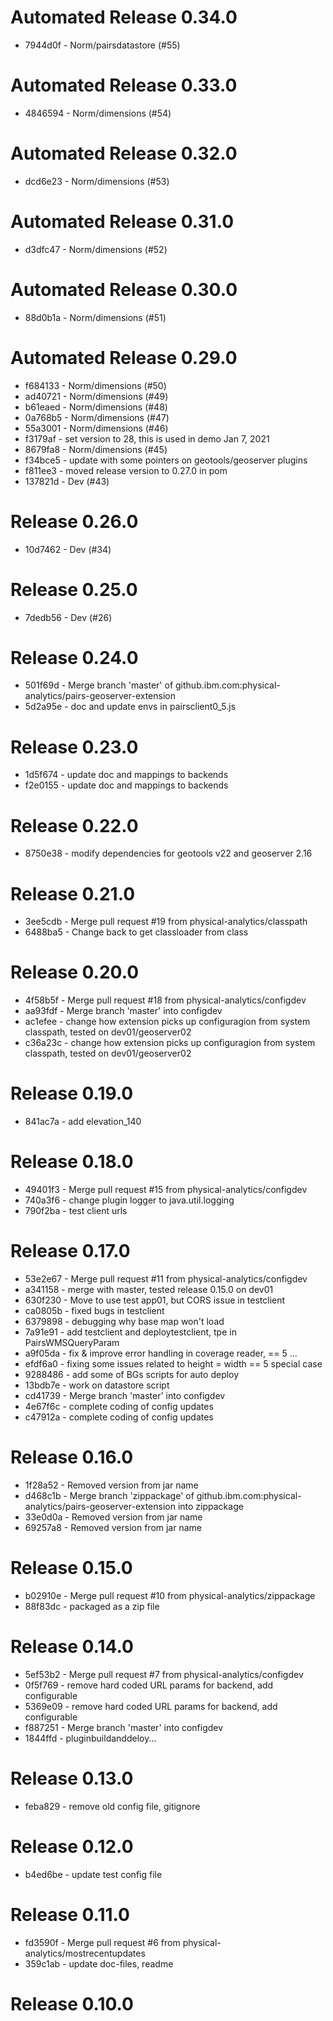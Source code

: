 # Automated Release 0.34.0
* 7944d0f - Norm/pairsdatastore (#55)
# Automated Release 0.33.0
* 4846594 - Norm/dimensions (#54)
# Automated Release 0.32.0
* dcd6e23 - Norm/dimensions (#53)
# Automated Release 0.31.0
* d3dfc47 - Norm/dimensions (#52)
# Automated Release 0.30.0
* 88d0b1a - Norm/dimensions (#51)
# Automated Release 0.29.0
* f684133 - Norm/dimensions (#50)
* ad40721 - Norm/dimensions (#49)
* b61eaed - Norm/dimensions (#48)
* 0a768b5 - Norm/dimensions (#47)
* 55a3001 - Norm/dimensions (#46)
* f3179af - set version to 28, this is used in demo Jan 7, 2021
* 8679fa8 - Norm/dimensions (#45)
* f34bce5 - update with some pointers on geotools/geoserver plugins
* f811ee3 - moved release version to 0.27.0 in pom
* 137821d - Dev (#43)
# Release 0.26.0
* 10d7462 - Dev (#34)
# Release 0.25.0
* 7dedb56 - Dev (#26)
# Release 0.24.0
* 501f69d - Merge branch 'master' of github.ibm.com:physical-analytics/pairs-geoserver-extension
* 5d2a95e - doc and update envs in pairsclient0_5.js
# Release 0.23.0
* 1d5f674 - update doc and mappings to backends
* f2e0155 - update doc and mappings to backends
# Release 0.22.0
* 8750e38 - modify dependencies for geotools v22 and geoserver 2.16
# Release 0.21.0
* 3ee5cdb - Merge pull request #19 from physical-analytics/classpath
* 6488ba5 - Change back to get classloader from class
# Release 0.20.0
* 4f58b5f - Merge pull request #18 from physical-analytics/configdev
* aa93fdf - Merge branch 'master' into configdev
* ac1efee - change how extension picks up configuragion from system classpath, tested on dev01/geoserver02
* c36a23c - change how extension picks up configuragion from system classpath, tested on dev01/geoserver02
# Release 0.19.0
* 841ac7a - add elevation_140
# Release 0.18.0
* 49401f3 - Merge pull request #15 from physical-analytics/configdev
* 740a3f6 - change plugin logger to java.util.logging
* 790f2ba - test client urls
# Release 0.17.0
* 53e2e67 - Merge pull request #11 from physical-analytics/configdev
* a341158 - merge with master, tested release 0.15.0 on dev01
* 630f230 - Move to use test app01, but CORS issue in testclient
* ca0805b - fixed bugs in testclient
* 6379898 - debugging why base map won't load
* 7a91e91 - add testclient and deploytestclient, tpe in PairsWMSQueryParam
* a9f05da - fix & improve error handling in coverage reader, == 5 ...
* efdf6a0 - fixing some issues related to height = width == 5 special case
* 9288486 - add some of BGs scripts for auto deploy
* 13bdb7e - work on datastore script
* cd41739 - Merge branch 'master' into configdev
* 4e67f6c - complete coding of config updates
* c47912a - complete coding of config updates
# Release 0.16.0
* 1f28a52 - Removed version from jar name
* d468c1b - Merge branch 'zippackage' of github.ibm.com:physical-analytics/pairs-geoserver-extension into zippackage
* 33e0d0a - Removed version from jar name
* 69257a8 - Removed version from jar name
# Release 0.15.0
* b02910e - Merge pull request #10 from physical-analytics/zippackage
* 88f83dc - packaged as a zip file
# Release 0.14.0
* 5ef53b2 - Merge pull request #7 from physical-analytics/configdev
* 0f5f769 - remove hard coded URL params for backend, add configurable
* 5369e09 - remove hard coded URL params for backend, add configurable
* f887251 - Merge branch 'master' into configdev
* 1844ffd - pluginbuildanddeloy...
# Release 0.13.0
* feba829 - remove old config file, gitignore
# Release 0.12.0
* b4ed6be - update test config file
# Release 0.11.0
* fd3590f - Merge pull request #6 from physical-analytics/mostrecentupdates
* 359c1ab - update doc-files, readme
# Release 0.10.0
